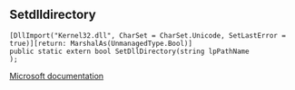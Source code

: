 ## Setdlldirectory

```
[DllImport("Kernel32.dll", CharSet = CharSet.Unicode, SetLastError = true)][return: MarshalAs(UnmanagedType.Bool)]
public static extern bool SetDllDirectory(string lpPathName
);
```

[Microsoft documentation](https://docs.microsoft.com/en-us/windows/win32/api/libloaderapi/nf-libloaderapi-setdlldirectory)
